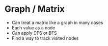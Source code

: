 # Graph / Matrix

- Can treat a matrix like a graph in many cases
- Each value as a node
- Can apply DFS or BFS
- Find a way to track visited nodes
